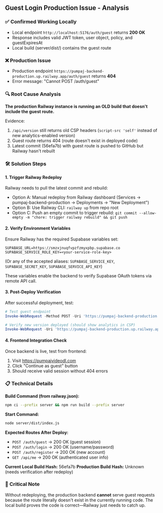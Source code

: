 ## Guest Login Production Issue - Analysis

### ✅ Confirmed Working Locally
- Local endpoint `http://localhost:5176/auth/guest` returns **200 OK**
- Response includes valid JWT token, user object, policy, and guestExpiresAt
- Local build (server/dist/) contains the guest route

### ❌ Production Issue
- Production endpoint `https://pumpaj-backend-production.up.railway.app/auth/guest` returns **404**
- Error message: "Cannot POST /auth/guest"

### 🔍 Root Cause Analysis
**The production Railway instance is running an OLD build that doesn't include the guest route.**

Evidence:
1. `/api/version` still returns old CSP headers (`script-src 'self'` instead of new analytics-enabled version)
2. Guest route returns 404 (route doesn't exist in deployed code)
3. Latest commit (56efa7b) with guest route is pushed to GitHub but Railway hasn't rebuilt

### 🛠️ Solution Steps

#### 1. Trigger Railway Redeploy
Railway needs to pull the latest commit and rebuild:
- Option A: Manual redeploy from Railway dashboard (Services → pumpaj-backend-production → Deployments → "New Deployment")
- Option B: Use Railway CLI: `railway up` from repo root
- Option C: Push an empty commit to trigger rebuild: `git commit --allow-empty -m "chore: trigger railway rebuild" && git push`

#### 2. Verify Environment Variables
Ensure Railway has the required Supabase variables set:
```
SUPABASE_URL=https://smzxjnuqfvpzfzmyxpbp.supabase.co
SUPABASE_SERVICE_ROLE_KEY=<your-service-role-key>
```
(Or any of the accepted aliases: `SUPABASE_SERVICE_KEY`, `SUPABASE_SECRET_KEY`, `SUPABASE_SERVICE_API_KEY`)

These variables enable the backend to verify Supabase OAuth tokens via remote API call.

#### 3. Post-Deploy Verification
After successful deployment, test:
```powershell
# Test guest endpoint
Invoke-WebRequest -Method POST -Uri 'https://pumpaj-backend-production.up.railway.app/auth/guest' -UseBasicParsing

# Verify new version deployed (should show analytics in CSP)
Invoke-WebRequest -Uri 'https://pumpaj-backend-production.up.railway.app/api/version' -UseBasicParsing | Select-Object -ExpandProperty Headers
```

#### 4. Frontend Integration Check
Once backend is live, test from frontend:
1. Visit https://pumpajvideodl.com
2. Click "Continue as guest" button
3. Should receive valid session without 404 errors

### 📋 Technical Details

**Build Command (from railway.json):**
```bash
npm ci --prefix server && npm run build --prefix server
```

**Start Command:**
```bash
node server/dist/index.js
```

**Expected Routes After Deploy:**
- `POST /auth/guest` → 200 OK (guest session)
- `POST /auth/login` → 200 OK (username/password)
- `POST /auth/register` → 200 OK (new account)
- `GET /api/me` → 200 OK (authenticated user info)

**Current Local Build Hash:** 56efa7b
**Production Build Hash:** Unknown (needs verification after redeploy)

### 🚨 Critical Note
Without redeploying, the production backend **cannot** serve guest requests because the route literally doesn't exist in the currently running code. The local build proves the code is correct—Railway just needs to catch up.
